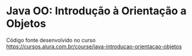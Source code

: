 # Java OO: Introdução à Orientação a Objetos

Código fonte desenvolvido no curso https://cursos.alura.com.br/course/java-introducao-orientacao-objetos